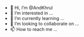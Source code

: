 - 👋 Hi, I’m @AndKhrul
- 👀 I’m interested in ...
- 🌱 I’m currently learning ...
- 💞️ I’m looking to collaborate on ...
- 📫 How to reach me ...

<!---
AndKhrul/AndKhrul is a ✨ special ✨ repository because its `README.md` (this file) appears on your GitHub profile.
You can click the Preview link to take a look at your changes.
--->
